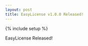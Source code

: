 ```yaml
---
layout: post
title: EasyLicense v1.0.0 Released!
---
```

{% include setup %}

EasyLicense Released! 

